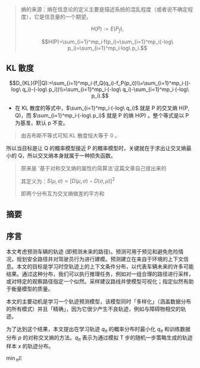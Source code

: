 > 熵的来源：熵在信息论的定义主要是描述系统的混乱程度（或者说不确定程度），它是信息量的一个期望。
>
> $$H(P):=E(P_f),$$
>
> $$H(P)=\sum_{i=1}^mp_i·f(p_i)=\sum_{i=1}^mp_i(-log\ p_i)=\sum_{i=1}^mp_i·log\ p_i.$$

## KL 散度

$$D_{KL}(P||Q):=\sum_{i=1}^mp_i·(f_Q(q_i)-f_P(p_i))\\=\sum_{i=1}^mp_i·((-log\ q_i)-(-log\ p_i))\\=\sum_{i=1}^mp_i·(-log\ q_i)-\sum_{i=1}^mp_i·(-log\ p_i).$$

- 在 KL 散度的等式中，$\sum_{i=1}^mp_i·(-log\ q_i)$ 就是 P 的交叉熵 H(P, Q)，而 $\sum_{i=1}^mp_i·(-log\ p_i)$ 就是 P 的熵 H(P) 。整个等式是以 P 为基准，默认 p 不变。

> 由吉布斯不等式可知 KL 散度恒大等于 0 。

所以当目标是让 Q 的概率模型接近 P 的概率模型时，关键就在于求出让交叉熵最小的 Q，所以交叉熵本身就属于一种损失函数。

> 原来是 '基于对称交叉熵的属性约简算法'这篇文章自己提出来的
>
> 其定义为：$S(μ, σ) =[ D(μ, σ) - D(σ, μ)]^2$
>
> 即两个分布互为交叉熵做差的平方和





## 摘要

 ## 序言

本文考虑预测车辆的轨迹 (即预测未来的路径)。预测可用于预见和避免危险情况，规划安全路径并对驾驶员行为进行建模。预测建立在来自于环境的上下文信息。本文的目标是学习时空轨迹上的上下文条件分布，以代表车辆未来的许多可能结果。通过这种分布，我们可以执行推理任务，例如对一组合理的路径进行采样，或对特定的观察路径指定一个似然。采样建议路线并使模型可视化；指定似然有助于衡量模型的质量。

本文的主要动机是学习一个轨迹预测模型，该模型同时「多样化」（涵盖数据分布的所有模式）并且「精确」，因为它很少产生不良轨迹，例如与障碍物相交的轨迹。

为了达到这个结果，本文提出在学习轨迹 $q_\pi$ 的概率分布时最小化 $q_\pi$ 和训练数据分布 $p$ 的对称交叉熵的方法。$q_\pi$ 表示为通过模拟 T 步的随机一步策略生成的轨迹样本 $x$ 的轨迹分布。

$\mathop{min}\limits{_\pi}\mathbb E$























